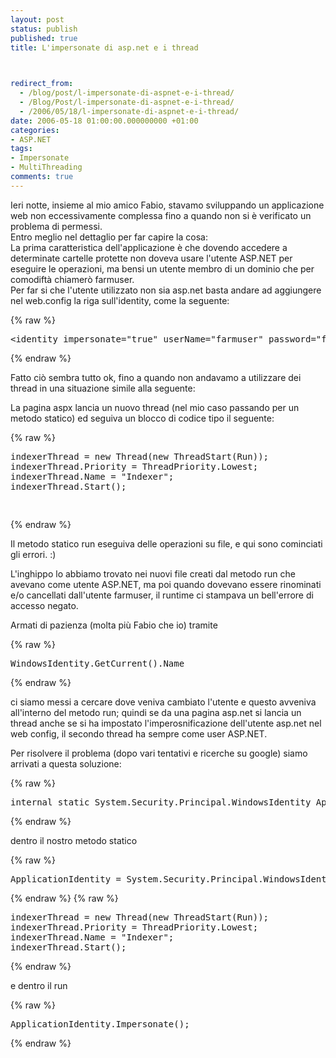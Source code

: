 ```yaml
---
layout: post
status: publish
published: true
title: L'impersonate di asp.net e i thread


  
redirect_from: 
  - /blog/post/l-impersonate-di-aspnet-e-i-thread/
  - /Blog/Post/l-impersonate-di-aspnet-e-i-thread/
  - /2006/05/18/l-impersonate-di-aspnet-e-i-thread/
date: 2006-05-18 01:00:00.000000000 +01:00
categories:
- ASP.NET
tags:
- Impersonate
- MultiThreading
comments: true
---
```

<p><span>Ieri notte, insieme al mio amico Fabio, stavamo sviluppando un applicazione web non eccessivamente complessa fino a quando non si &egrave; verificato un problema di permessi. <br />
Entro meglio nel dettaglio per far capire la cosa:<br />
La prima caratteristica dell'applicazione &egrave; che dovendo accedere a determinate cartelle protette non doveva usare l'utente ASP.NET per eseguire le operazioni, ma bensi un utente membro di un dominio che per comodift&agrave; chiamer&ograve; farmuser.<br />
Per far si che l'utente utilizzato non sia asp.net basta andare ad aggiungere nel web.config la riga sull'identity, come la seguente:</span></p>
{% raw %}<pre title="code" class="brush: xhtml">
&lt;identity impersonate=&quot;true&quot; userName=&quot;farmuser&quot; password=&quot;farmpass&quot; /&gt;</pre>{% endraw %}
<p><span> </span></p>
<p>Fatto ci&ograve; sembra tutto ok, fino a quando non andavamo a utilizzare dei thread in una situazione simile alla seguente:</p>
<p>La pagina aspx lancia un nuovo thread (nel mio caso passando per un metodo statico) ed seguiva un blocco di codice tipo il seguente:</p>
{% raw %}<pre title="code" class="brush: csharp">
indexerThread = new Thread(new ThreadStart(Run)); 
indexerThread.Priority = ThreadPriority.Lowest; 
indexerThread.Name = &quot;Indexer&quot;; 
indexerThread.Start();

</pre>{% endraw %}
<p><span> </span></p>
<p>Il metodo statico run eseguiva delle operazioni su file, e qui sono cominciati gli errori. :)</p>
<p>L'inghippo lo abbiamo trovato nei nuovi file creati dal metodo run che avevano come utente ASP.NET, ma poi quando dovevano essere rinominati e/o cancellati dall'utente farmuser, il runtime ci stampava un bell'errore di accesso negato.</p>
<p>Armati di pazienza (molta pi&ugrave; Fabio che io) tramite</p>
{% raw %}<pre title="code" class="brush: csharp">
WindowsIdentity.GetCurrent().Name&nbsp;</pre>{% endraw %}
<p><span>ci siamo messi a cercare dove veniva cambiato l'utente e questo avveniva all'interno del metodo run; quindi se da una pagina asp.net si lancia un thread&nbsp;anche se si ha impostato l'imperosnificazione dell'utente asp.net nel web config, il secondo thread ha sempre come user ASP.NET. </span></p>
<p>Per risolvere il problema (dopo vari tentativi e ricerche su google) siamo arrivati a questa soluzione:</p>
{% raw %}<pre title="code" class="brush: csharp">
internal static System.Security.Principal.WindowsIdentity ApplicationIdentity;&nbsp;</pre>{% endraw %}
<p>dentro il nostro metodo statico</p>
{% raw %}<pre title="code" class="brush: csharp">
ApplicationIdentity = System.Security.Principal.WindowsIdentity.GetCurrent();</pre>{% endraw %}
{% raw %}<pre title="code" class="brush: csharp">
indexerThread = new Thread(new ThreadStart(Run)); 
indexerThread.Priority = ThreadPriority.Lowest; 
indexerThread.Name = &quot;Indexer&quot;; 
indexerThread.Start();</pre>{% endraw %}
<p>e dentro il run</p>
{% raw %}<pre title="code" class="brush: csharp">
ApplicationIdentity.Impersonate();</pre>{% endraw %}
<p>&nbsp;</p>
<p>&nbsp;</p>
<p>&nbsp;</p>
